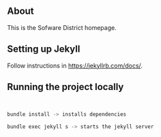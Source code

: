 ## About

This is the Sofware District homepage.

## Setting up Jekyll

Follow instructions in <https://jekyllrb.com/docs/>.

##  Running the project locally

```Powershell


bundle install -> installs dependencies

bundle exec jekyll s -> starts the jekyll server

```


